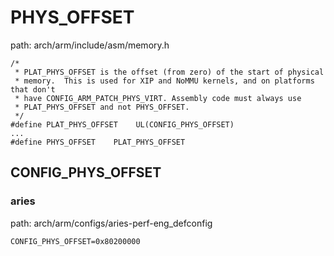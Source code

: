 PHYS_OFFSET
========================================

path: arch/arm/include/asm/memory.h
```
/*
 * PLAT_PHYS_OFFSET is the offset (from zero) of the start of physical
 * memory.  This is used for XIP and NoMMU kernels, and on platforms that don't
 * have CONFIG_ARM_PATCH_PHYS_VIRT. Assembly code must always use
 * PLAT_PHYS_OFFSET and not PHYS_OFFSET.
 */
#define PLAT_PHYS_OFFSET    UL(CONFIG_PHYS_OFFSET)
...
#define PHYS_OFFSET    PLAT_PHYS_OFFSET
```

CONFIG_PHYS_OFFSET
----------------------------------------

### aries

path: arch/arm/configs/aries-perf-eng_defconfig
```
CONFIG_PHYS_OFFSET=0x80200000
```
